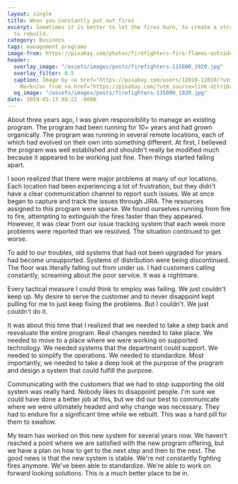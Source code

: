 ```yaml
---
layout: single
title: When you constantly put out fires
excerpt: Sometimes it is better to let the fires burn, to create a strategic plan, and
  to rebuild.
category: Business
tags: management programs
image-from: https://pixabay.com/photos/firefighters-fire-flames-outside-115800/
header:
  overlay_image: "/assets/images/posts/firefighters-115800_1920.jpg"
  overlay_filter: 0.5
  caption: Image by <a href="https://pixabay.com/users/12019-12019/?utm_source=link-attribution&amp;utm_medium=referral&amp;utm_campaign=image&amp;utm_content=115800">David
    Mark</a> from <a href="https://pixabay.com/?utm_source=link-attribution&amp;utm_medium=referral&amp;utm_campaign=image&amp;utm_content=115800">Pixabay</a>
  og_image: "/assets/images/posts/firefighters-115800_1920.jpg"
date: 2019-05-13 08:22 -0600
---
```

About three years ago, I was given responsibility to manage an existing program. The program had been running for 10+ years and had grown organically. The program was running in several remote locations, each of which had evolved on their own into something different. At first, I believed the program was well established and shouldn't really be modified much because it appeared to be working just fine. Then things started falling apart.

I soon realized that there were major problems at many of our locations. Each location had been experiencing a lot of frustration, but they didn't have a clear communication channel to report such issues. We at once began to capture and track the issues through JIRA. The resources assigned to this program were sparse. We found ourselves running from fire to fire, attempting to extinguish the fires faster than they appeared. However, it was clear from our issue tracking system that each week more problems were reported than we resolved. The situation continued to get worse.

To add to our troubles, old systems that had not been upgraded for years had become unsupported. Systems of distribution were being discontinued. The floor was literally falling out from under us. I had customers calling constantly, screaming about the poor service. It was a nightmare.

Every tactical measure I could think to employ was failing. We just couldn't keep up. My desire to serve the customer and to never disappoint kept pulling for me to just keep fixing the problems. But I couldn't. We just couldn't do it.

It was about this time that I realized that we needed to take a step back and reevaluate the entire program. Real changes needed to take place. We needed to move to a place where we were working on supported technology. We needed systems that the department could support. We needed to simplify the operations. We needed to standardize. Most importantly, we needed to take a deep look at the purpose of the program and design a system that could fulfill the purpose.

Communicating with the customers that we had to stop supporting the old system was really hard. Nobody likes to disappoint people. I'm sure we could have done a better job at this, but we did our best to communicate where we were ultimately headed and why change was necessary. They had to endure for a significant time while we rebuilt. This was a hard pill for them to swallow.

My team has worked on this new system for several years now. We haven't reached a point where we are satisfied with the new program offering, but we have a plan on how to get to the next step and then to the next. The good news is that the new system is stable. We're not constantly fighting fires anymore. We've been able to standardize. We're able to work on forward looking solutions. This is a much better place to be in.